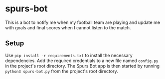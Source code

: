 # spurs-bot

This is a bot to notify me when my football team are playing and update me with goals and final scores when I cannot listen to the match.

## Setup

Use ```pip install -r requirements.txt``` to install the necessary dependencies. Add the required credentials to a new file named ```config.py``` in the project's root directory. The Spurs Bot app is then started by running ```python3 spurs-bot.py``` from the project's root directory.

